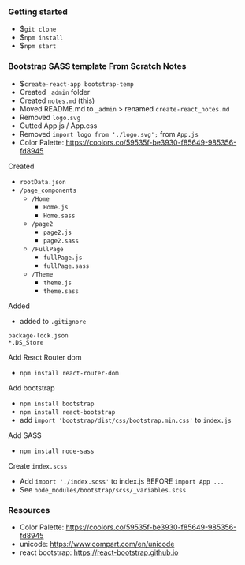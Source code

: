 
### Getting started
* $`git clone` 
* $`npm install`
* $`npm start`

### Bootstrap SASS template From Scratch Notes
- $`create-react-app bootstrap-temp`
- Created `_admin` folder
- Created `notes.md` (this)
- Moved README.md to `_admin` > renamed `create-react_notes.md`
- Removed `logo.svg`
- Gutted App.js / App.css
- Removed `import logo from './logo.svg';` from `App.js`
- Color Palette: https://coolors.co/59535f-be3930-f85649-985356-fd8945

Created
- `rootData.json`
- `/page_components`
  - `/Home`
    - `Home.js`
    - `Home.sass`
  - `/page2`
    - `page2.js`
    - `page2.sass`
  - `/FullPage`
    - `fullPage.js`
    - `fullPage.sass`
  - `/Theme`
    - `theme.js`
    - `theme.sass`

Added
- added to `.gitignore`
```
package-lock.json
*.DS_Store
```

Add React Router dom
- `npm install react-router-dom`

Add bootstrap
- `npm install bootstrap`
- `npm install react-bootstrap`
- add `import 'bootstrap/dist/css/bootstrap.min.css'` to `index.js`

Add SASS
- `npm install node-sass`

Create `index.scss`
- Add `import './index.scss'` to index.js BEFORE `import App ...`
- See `node_modules/bootstrap/scss/_variables.scss`

### Resources
- Color Palette: https://coolors.co/59535f-be3930-f85649-985356-fd8945
- unicode: https://www.compart.com/en/unicode
- react bootstrap: https://react-bootstrap.github.io
